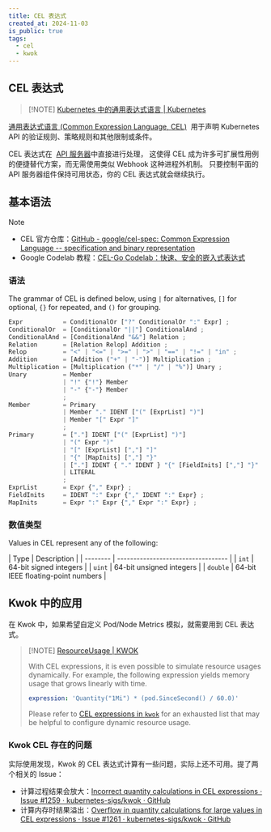 ```yaml
---
title: CEL 表达式
created_at: 2024-11-03
is_public: true
tags:
  - cel
  - kwok
---
```


## CEL 表达式

> [!NOTE] [Kubernetes 中的通用表达式语言 | Kubernetes](https://kubernetes.io/zh-cn/docs/reference/using-api/cel/)

[通用表达式语言 (Common Expression Language, CEL)](https://github.com/google/cel-go)  用于声明 Kubernetes API 的验证规则、策略规则和其他限制或条件。

CEL 表达式在  [API 服务器](https://kubernetes.io/zh-cn/docs/concepts/architecture/#kube-apiserver)中直接进行处理， 这使得 CEL 成为许多可扩展性用例的便捷替代方案，而无需使用类似 Webhook 这种进程外机制。 只要控制平面的 API 服务器组件保持可用状态，你的 CEL 表达式就会继续执行。

## 基本语法

> [!NOTE]
>
> - CEL 官方仓库：[GitHub - google/cel-spec: Common Expression Language -- specification and binary representation](https://github.com/google/cel-spec)
> - Google Codelab 教程：[CEL-Go Codelab：快速、安全的嵌入式表达式](https://codelabs.developers.google.com/codelabs/cel-go?hl=zh-cn#0)

### 语法

The grammar of CEL is defined below, using `|` for alternatives, `[]` for optional, `{}` for repeated, and `()` for grouping.

```python
Expr           = ConditionalOr ["?" ConditionalOr ":" Expr] ;
ConditionalOr  = [ConditionalOr "||"] ConditionalAnd ;
ConditionalAnd = [ConditionalAnd "&&"] Relation ;
Relation       = [Relation Relop] Addition ;
Relop          = "<" | "<=" | ">=" | ">" | "==" | "!=" | "in" ;
Addition       = [Addition ("+" | "-")] Multiplication ;
Multiplication = [Multiplication ("*" | "/" | "%")] Unary ;
Unary          = Member
               | "!" {"!"} Member
               | "-" {"-"} Member
               ;
Member         = Primary
               | Member "." IDENT ["(" [ExprList] ")"]
               | Member "[" Expr "]"
               ;
Primary        = ["."] IDENT ["(" [ExprList] ")"]
               | "(" Expr ")"
               | "[" [ExprList] [","] "]"
               | "{" [MapInits] [","] "}"
               | ["."] IDENT { "." IDENT } "{" [FieldInits] [","] "}"
               | LITERAL
               ;
ExprList       = Expr {"," Expr} ;
FieldInits     = IDENT ":" Expr {"," IDENT ":" Expr} ;
MapInits       = Expr ":" Expr {"," Expr ":" Expr} ;
```

### 数值类型

Values in CEL represent any of the following:

| Type | Description |
| \-------- | ---------------------------------- |
| `int` | 64-bit signed integers |
| `uint` | 64-bit unsigned integers |
| `double` | 64-bit IEEE floating-point numbers |

## Kwok 中的应用

在 Kwok 中，如果希望自定义 Pod/Node Metrics 模拟，就需要用到 CEL 表达式。

> [!NOTE] [ResourceUsage | KWOK](https://kwok.sigs.k8s.io/docs/user/resource-usage-configuration/#what-is-a-resourceusage)
>
> With CEL expressions, it is even possible to simulate resource usages dynamically. For example, the following expression yields memory usage that grows linearly with time.
>
> ```yaml
> expression: 'Quantity("1Mi") * (pod.SinceSecond() / 60.0)'
> ```
>
> Please refer to [CEL expressions in `kwok`](https://kwok.sigs.k8s.io/docs/user/cel-expressions/) for an exhausted list that may be helpful to configure dynamic resource usage.

### Kwok CEL 存在的问题

实际使用发现，Kwok 的 CEL 表达式计算有一些问题，实际上还不可用。提了两个相关的 Issue：

- 计算过程结果会放大：[Incorrect quantity calculations in CEL expressions · Issue #1259 · kubernetes-sigs/kwok · GitHub](https://github.com/kubernetes-sigs/kwok/issues/1259)
- 计算内存时结果溢出：[Overflow in quantity calculations for large values in CEL expressions · Issue #1261 · kubernetes-sigs/kwok · GitHub](https://github.com/kubernetes-sigs/kwok/issues/1261)
